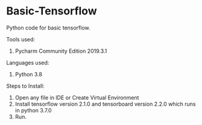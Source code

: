 # Basic-Tensorflow
Python code for basic tensorflow.

Tools used:
1. Pycharm Community Edition 2019.3.1

Languages used:
1. Python 3.8

Steps to Install:
1. Open any file in IDE or Create Virtual Environment
2. Install tensorflow version 2.1.0 and tensorboard version 2.2.0 which runs in python 3.7.0
3. Run.
